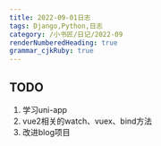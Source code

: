```yaml
---
title: 2022-09-01日志
tags: Django,Python,日志
category: /小书匠/日记/2022-09
renderNumberedHeading: true
grammar_cjkRuby: true
---
```

## TODO
1. 学习uni-app
2. vue2相关的watch、vuex、bind方法
3. 改进blog项目